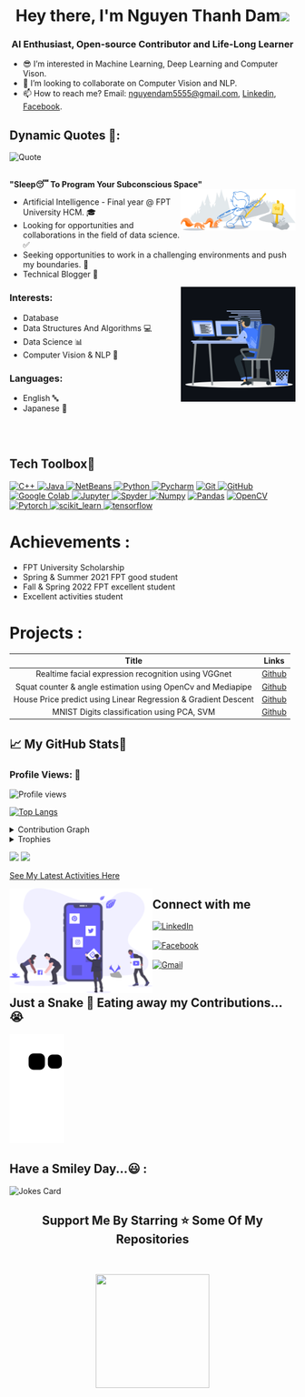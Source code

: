 <h1 align="center">Hey there, I'm Nguyen Thanh Dam<img src="https://raw.githubusercontent.com/MartinHeinz/MartinHeinz/master/wave.gif" width="30px"></h1>

<h3 align="center">AI Enthusiast, Open-source Contributor and Life-Long Learner</h3>


- 😎 I’m interested in Machine Learning, Deep Learning and Computer Vison.
- 🍄 I’m looking to collaborate on Computer Vision and NLP.
- 📫 How to reach me? Email: nguyendam5555@gmail.com, [Linkedin](https://www.linkedin.com/in/nguyen-thanh-dam-808661216/), [Facebook](https://www.facebook.com/nguyen1872oz).


## Dynamic Quotes 📜:
![Quote](https://github-readme-quotes.herokuapp.com/quote?font=Gabrielle)

<br>
<b> "Sleep😴 To Program Your Subconscious Space"</b>

<img width="40%" align="right" alt="Github Header" src="Images/git-header.svg" />

<p>
  
- Artificial Intelligence - Final year @ FPT University HCM. 🎓
- Looking for opportunities and collaborations in the field of data science. ✅
- Seeking opportunities to work in a challenging environments and push my boundaries. 💪
- Technical Blogger 📝
</p>

<img width="40%" align="right" alt="Github Header" src="Images/coding_2.gif" />

<h3 align="left">Interests:</h3>

- Database 
- Data Structures And Algorithms 💻
- Data Science 📊
- Computer Vision & NLP 👑

<h3 align="left">Languages:</h3>

- English 🔤
- Japanese 🗾


<br><br>

## **Tech Toolbox🧰**<br>

<p align="left">
<a href="https://isocpp.org/std/the-standard" target="_blank"> <img src="https://img.shields.io/badge/C%2B%2B-00599C?style=for-the-badge&logo=c%2B%2B&logoColor=white" alt="C++"/> </a>
<a href="https://www.java.com" target="_blank"> <img src="https://img.shields.io/badge/Java-ED8B00?style=for-the-badge&logo=java&logoColor=white" alt="Java"/> </a>
<a href="https://docs.microsoft.com/en-us/sql/t-sql/language-reference?view=sql-server-ver16" target="_blank"> <img src="https://img.shields.io/badge/SQL-1B6AC6?style=for-the-badge&logo=apachenetbeanside&logoColor=white" alt="NetBeans"/> </a>  
<a href="https://www.python.org" target="_blank"> <img src="https://img.shields.io/badge/Python-FFD43B?style=for-the-badge&logo=python&logoColor=darkgreen" alt="Python"/> </a>
<a href="https://www.jetbrains.com/pycharm/" target="_blank"> <img src="https://img.shields.io/badge/PyCharm-000000.svg?&style=for-the-badge&logo=PyCharm&logoColor=white" alt="Pycharm"/></a>
<a href="https://git-scm.com/" target="_blank"> <img src="https://img.shields.io/badge/GIT-E44C30?style=for-the-badge&logo=git&logoColor=white" alt="Git"/> </a>
<a href="https://github.com/" target="_blank"> <img src="https://img.shields.io/badge/GitHub-100000?style=for-the-badge&logo=github&logoColor=white" alt="GitHub"/>
<a href="https://colab.research.google.com/notebooks/" target="_blank"> <img src="https://img.shields.io/badge/Colab-F9AB00?style=for-the-badge&logo=googlecolab&color=525252" alt="Google Colab"/> </a>
<a href="https://jupyter.org/" target="_blank"> <img src="https://img.shields.io/badge/Jupyter-F37626.svg?&style=for-the-badge&logo=Jupyter&logoColor=white" alt="Jupyter"/> </a>
<a href="https://docs.anaconda.com/anaconda/user-guide/tasks/integration/spyder/#:~:text=Spyder%2C%20the%20Scientific%20Python%20Development,%2C%20debugging%2C%20and%20introspection%20features.&text=Spyder%20is%20also%20pre%2Dinstalled,which%20is%20included%20in%20Anaconda." target="_blank"> <img src="https://img.shields.io/badge/conda-342B029.svg?&style=for-the-badge&logo=anaconda&logoColor=white" alt="Spyder"/> </a>
<a href="https://numpy.org/" target="_blank"> <img src="https://img.shields.io/badge/Numpy-777BB4?style=for-the-badge&logo=numpy&logoColor=white" alt="Numpy"/></a>
<a href="https://pandas.pydata.org/" target="_blank"> <img src="https://img.shields.io/badge/Pandas-2C2D72?style=for-the-badge&logo=pandas&logoColor=white" alt="Pandas"/></a>
<a href="https://opencv.org/" target="_blank"> <img src="https://img.shields.io/badge/OpenCV-27338e?style=for-the-badge&logo=OpenCV&logoColor=white" alt="OpenCV"/></a>
<a href="https://pytorch.org/" target="_blank"> <img src="https://img.shields.io/badge/PyTorch-EE4C2C?style=for-the-badge&logo=PyTorch&logoColor=white" alt="Pytorch"/> </a>
<a href="https://scikit-learn.org/" target="_blank"> <img src="https://img.shields.io/badge/scikit_learn-F7931E?style=for-the-badge&logo=scikit-learn&logoColor=white" alt="scikit_learn"/> </a>
<a href="https://www.tensorflow.org" target="_blank"> <img src="https://img.shields.io/badge/TensorFlow-FF6F00?style=for-the-badge&logo=TensorFlow&logoColor=white" alt="tensorflow"/> </a>
  

# Achievements :
  - FPT University Scholarship
  - Spring & Summer 2021 FPT good student
  - Fall & Spring 2022 FPT excellent student
  - Excellent activities student
# Projects :
|Title|Links|
|:---:|:---:|
|Realtime facial expression recognition using VGGnet |<a href="https://github.com/DamNT055/Facial-expression-recognition-Vgg">Github</a>|
|Squat counter & angle estimation using OpenCv and Mediapipe|<a href="https://github.com/DamNT055/SquatCounter">Github</a>|
|House Price predict using Linear Regression & Gradient Descent|<a href="https://github.com/DamNT055/House-predict-using-LR-GD">Github</a>|
|MNIST Digits classification using PCA, SVM|<a href="https://github.com/DamNT055/MNIST-Digits-classification-PCA-SVM">Github</a>|
  
## &#x1f4c8; My GitHub Stats🎯
 
<h3 align="left">Profile Views: 🧐</h3>
  
![Profile views](https://gpvc.arturio.dev/DamNT055)

[![Top Langs](https://github-readme-stats.vercel.app/api/top-langs/?username=DamNT055&theme=chartreuse-dark)](https://github.com/anuraghazra/github-readme-stats)
  
<details><summary>Contribution Graph</summary>
<p align="left">
<img width="90%" src="https://activity-graph.herokuapp.com/graph?username=DamNT055&theme=chartreuse-dark&no-frame=true" /></p>
</details>

  
<details><summary>Trophies</summary>
<p align="left">
<img width=900 src="https://github-profile-trophy.vercel.app/?username=DamNT055&column=7&theme=gruvbox&no-frame=true"/>
</details>
  

<p align="left">
  <img width="48%" src="https://github-readme-stats.vercel.app/api?username=DamNT055&show_icons=true&theme=chartreuse-dark&count_private=true&include_all_commits=true" /> 
  <img width="48%" src="https://github-readme-streak-stats.herokuapp.com/?user=DamNT055&theme=chartreuse-dark" />
</p>  

<a href="https://gitstalk.netlify.app/DamNT055/" target="_blank"> See My Latest Activities Here</a>
  

<img src ="Images/social_dashboard.svg" align = "left" width = 50%>
<div>
<h2  > Connect with me</h2>
  
[<img align="top" alt="LinkedIn" src="https://img.shields.io/badge/LinkedIn-0077B5?style=for-the-badge&logo=linkedin&logoColor=white" />](https://www.linkedin.com/in/nguyen-thanh-dam-808661216/)
<br><br>
[<img align="top" alt="Facebook" src="https://img.shields.io/static/v1?style=for-the-badge&message=Facebook&color=1877F2&logo=Facebook&logoColor=FFFFFF&label=" />](https://www.facebook.com/nguyen1872oz/)
<br><br>
[<img align="top" alt="Gmail" src="https://img.shields.io/static/v1?style=for-the-badge&message=Gmail: nguyendam5555@gmail.com&color=EA4335&logo=Gmail&logoColor=FFFFFF&label=" />](mailto:nguyendam5555@gmail.com)
<br><br>

## Just a Snake 🐍 Eating away my Contributions...😭
![snake gif](https://raw.githubusercontent.com/avinash-218/avinash-218/output/github-contribution-grid-snake.svg)

## Have a Smiley Day...😃 :<br>
![Jokes Card](https://readme-jokes.vercel.app/api)
  
<h2 align='center'>Support Me By Starring ⭐ Some Of My Repositories</h2>
<br>
<p align='center'>
<img src="https://media.giphy.com/media/O51MQ3DduOcGW6ofR3/giphy.gif" width="200" height="200" frameBorder="0" class="giphy-embed" allowFullScreen></img></p>
<br>

